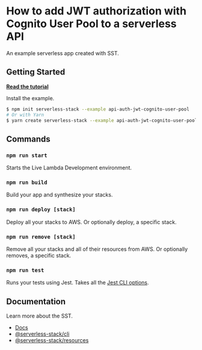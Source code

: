 # How to add JWT authorization with Cognito User Pool to a serverless API

An example serverless app created with SST.

## Getting Started

[**Read the tutorial**](https://serverless-stack.com/examples/how-to-add-jwt-authorization-with-cognito-user-pool-to-a-serverless-api.html)


Install the example.

```bash
$ npm init serverless-stack --example api-auth-jwt-cognito-user-pool
# Or with Yarn
$ yarn create serverless-stack --example api-auth-jwt-cognito-user-pool
```

## Commands

### `npm run start`

Starts the Live Lambda Development environment.

### `npm run build`

Build your app and synthesize your stacks.

### `npm run deploy [stack]`

Deploy all your stacks to AWS. Or optionally deploy, a specific stack.

### `npm run remove [stack]`

Remove all your stacks and all of their resources from AWS. Or optionally removes, a specific stack.

### `npm run test`

Runs your tests using Jest. Takes all the [Jest CLI options](https://jestjs.io/docs/en/cli).

## Documentation

Learn more about the SST.

- [Docs](https://docs.serverless-stack.com/)
- [@serverless-stack/cli](https://docs.serverless-stack.com/packages/cli)
- [@serverless-stack/resources](https://docs.serverless-stack.com/packages/resources)
